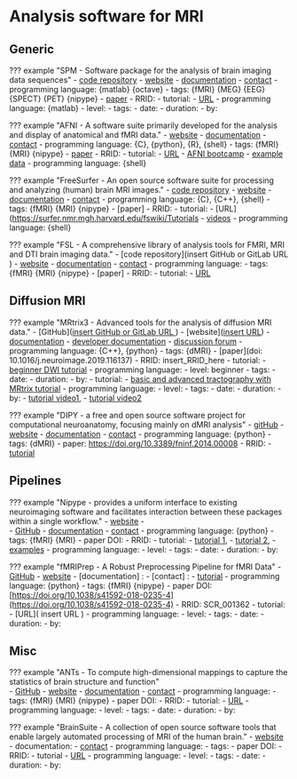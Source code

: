 # Analysis software for MRI

## Generic

??? example "SPM - Software package for the analysis of brain imaging data sequences"
    -   [code repository]( )
    -   [website](https://www.fil.ion.ucl.ac.uk/spm/)
    -   [documentation](https://www.fil.ion.ucl.ac.uk/spm/doc/manual.pdf)
    -   [contact](https://www.fil.ion.ucl.ac.uk/spm/support/)
    -   programming language: {matlab} {octave}
    -   tags: {fMRI} {MEG} {EEG} {SPECT} {PET} {nipype}
    -   [paper](https://doi.org/insert_paper_DOI_here)
    -   RRID:
    -   tutorial:
        -   [URL](http://www.fil.ion.ucl.ac.uk/spm/course/)
        -   programming language: {matlab}
        -   level:
        -   tags:
        -   date:
        -   duration:
        -   by:

<!-- TODO -->

<!-- * The first place to look is the [SPM wiki book](https://en.wikibooks.org/wiki/SPM) that could become a even better resource if users contributed even more to it.
* Then you can check the [add-ons for SPM](https://www.fil.ion.ucl.ac.uk/spm/ext/).
* https://www.youtube.com/playlist?list=PLxItDNjOWyDVMOerTs-ZRwtQQSE76ULm5
* Justin O'Brien has a [good tutorial video series](https://www.youtube.com/playlist?list=PLxItDNjOWyDVMOerTs-ZRwtQQSE76ULm5) on how to analyze data with SPM from beginning to the end.
* The spm.mat is the file where SPM stores all the information about your analysis. This [page](http://people.duke.edu/~njs28/spmdatastructure.htm) explains its organization.
* If you want to write scripts and use batches efficiently using SPM see what I wrote [here](./How2Script.md)
* [The clever machine](https://theclevermachine.wordpress.com/category/fmri/) blog has some very useful matlab codes for fMRI analysis
* [Tom Nichols](https://twitter.com/ten_photos) has tagged SPM related posts on his [website](http://blogs.warwick.ac.uk/nichols/) if you are looking for some good code snippets: see for example some of John Ashburner's [gems](http://blogs.warwick.ac.uk/nichols/tag/johns-gems/).
* Check out [Cyril Pernet](https://twitter.com/cyrilrpernet) website for SPM/matlab code: [here](http://www.sbirc.ed.ac.uk/cyril/teaching.html) or [there](http://www.sbirc.ed.ac.uk/cyril/Stats.html)
* Some good tutorials on the CBU if you want to understand [design efficiency](http://imaging.mrc-cbu.cam.ac.uk/imaging/DesignEfficiency), [smoothing](http://imaging.mrc-cbu.cam.ac.uk/imaging/PrinciplesSmoothing), [SPM GLM stats](http://imaging.mrc-cbu.cam.ac.uk/imaging/PrinciplesStatistics) or [how random field theory works to correct for multiple comparison](http://imaging.mrc-cbu.cam.ac.uk/imaging/PrinciplesRandomFields)
* Quite a few others on the web
 # [https://sites.google.com/site/mvlombardo/matlab-tutorials](https://sites.google.com/site/mvlombardo/matlab-tutorials)
 # [http://spm.martinpyka.de/](http://spm.martinpyka.de/)
 # [https://www.mccauslandcenter.sc.edu/crnl/tools/spm8-scripts](https://www.mccauslandcenter.sc.edu/crnl/tools/spm8-scripts)
* But also [too many repos on Github to list them all](https://github.com/search?q=matlab+fmri) but here are some you might come across: [Rik Henson's](https://github.com/MRC-CBU/riksneurotools), the [canlab](https://github.com/canlab) -->



??? example "AFNI - A software suite primarily developed for the analysis and display of anatomical and fMRI data."
    -   [website](https://afni.nimh.nih.gov/)
    -   [documentation](https://afni.nimh.nih.gov/pub/dist/doc/htmldoc/index.html)
    -   [contact](https://afni.nimh.nih.gov/afni/community/board/list.php?1)
    -   programming language: {C}, {python}, {R}, {shell}
    -   tags: {fMRI} {MRI} {nipype}
    -   [paper](https://doi.org/insert_paper_DOI_here)
    -   RRID: 
    -   tutorial:
        -   [URL](https://afni.nimh.nih.gov/pub/dist/doc/htmldoc/tutorials/main_toc.html)
        - [AFNI bootcamp](https://afni.nimh.nih.gov/pub/dist/doc/htmldoc/educational/bootcamp_recordings.html)
        - [example data](https://afni.nimh.nih.gov/pub/dist/doc/htmldoc/background_install/unix_tutorial/misc/install.data.html)
        -   programming language: {shell}

??? example "FreeSurfer - An open source software suite for processing and analyzing (human) brain MRI images."
    -   [code repository](https://github.com/freesurfer/freesurfer)
    -   [website](https://surfer.nmr.mgh.harvard.edu/)
    -   [documentation](https://surfer.nmr.mgh.harvard.edu/fswiki)
    -   [contact](https://surfer.nmr.mgh.harvard.edu/fswiki/FreeSurferSupport)
    -   programming language: {C}, {C++}, {shell}
    -   tags: {fMRI} {MRI} {nipype}
    -   [paper]
    -   RRID:
    -   tutorial:
        -   [URL](https://surfer.nmr.mgh.harvard.edu/fswiki/Tutorials
        -   [videos](https://surfer.nmr.mgh.harvard.edu/fswiki/CourseDescription)
        -   programming language: {shell}

??? example "FSL - A comprehensive library of analysis tools for FMRI, MRI and DTI brain imaging data."
    -   [code repository](insert GitHub or GitLab URL )
    -   [website](https://fsl.fmrib.ox.ac.uk/fsl/fslwiki)
    -   [documentation](https://fsl.fmrib.ox.ac.uk/fsl/fslwiki/Support)
    -   [contact](https://www.jiscmail.ac.uk/cgi-bin/webadmin?A0=fsl)
    -   programming language:
    -   tags: {fMRI} {MRI} {nipype}
    -   [paper]
    -   RRID:
    -   tutorial:
        -   [URL](https://fsl.fmrib.ox.ac.uk/fslcourse/)

## Diffusion MRI

??? example "MRtrix3 - Advanced tools for the analysis of diffusion MRI data."
    -   [GitHub]([insert GitHub or GitLab URL ](https://github.com/MRtrix3))
    -   [website]([insert URL](http://www.mrtrix.org/))
    -   [documentation](https://mrtrix.readthedocs.io/en/latest/)
    -   [developer documentation](http://www.mrtrix.org/developer-documentation/)
    -   [discussion forum](https://community.mrtrix.org/)
    -   programming language:  {C++}, {python}
    -   tags: {dMRI}
    -   [paper](doi: 10.1016/j.neuroimage.2019.116137)
    -   RRID: insert_RRID_here
    -   tutorial:
        -   [beginner DWI tutorial](https://mrtrix.readthedocs.io/en/latest/getting_started/beginner_dwi_tutorial.html)
        -   programming language:
        -   level: beginner
        -   tags:
        -   date:
        -   duration:
        -   by:
    -   tutorial:
        -   [basic and advanced tractography with MRtrix tutorial](https://osf.io/fkyht/)
        -   programming language:
        -   level:
        -   tags:
        -   date:
        -   duration:
        -   by:
    -   [tutorial video1](https://osf.io/fkyht/), 
    -   [tutorial video2](https://www.youtube.com/watch?v=lQWucXuAXR8)

??? example "DIPY - a free and open source software project for computational neuroanatomy, focusing mainly on dMRI analysis"
    -   [gitHub](https://github.com/dipy/dipy)
    -   [website](https://dipy.org/)
    -   [documentation](https://dipy.org/documentation/1.1.1./documentation/)
    -   [contact](https://mail.python.org/mailman/listinfo/neuroimaging)
    -   programming language: {python}
    -   tags: {dMRI}
    -   paper: https://doi.org/10.3389/fninf.2014.00008
    -   RRID:
    -   [tutorial](https://dipy.org/tutorials/)

## Pipelines

??? example "Nipype - provides a uniform interface to existing neuroimaging software and facilitates interaction between these packages within a single workflow."
    -   [website](https://nipype.readthedocs.io/en/latest/) -   
    -   [GitHub](https://github.com/nipy/nipype)
    -   [documentation](https://nipype.readthedocs.io/en/latest/)
    -   [contact](https://gitter.im/nipy/nipype)
    -   programming language: {python}
    -   tags: {fMRI} {MRI}
    -   paper DOI:
    -   RRID:
    -   tutorial:
        -   [tutorial 1](https://nipype.readthedocs.io/en/0.11.0/users/pipeline_tutorial.html), 
        -   [tutorial 2](https://miykael.github.io/nipype_tutorial/), 
        -   [examples](https://nipype.readthedocs.io/en/latest/examples.html)
        -   programming language:
        -   level:
        -   tags:
        -   date:
        -   duration:
        -   by:

??? example "fMRIPrep - A Robust Preprocessing Pipeline for fMRI Data"
    -   [GitHub](https://github.com/poldracklab/fmriprep)
    -   [website](https://fmriprep.readthedocs.io/en/stable/)
    -   [documentation] :
    -   [contact] :
    -   [tutorial](http://reproducibility.stanford.edu/fmriprep-tutorial-running-the-docker-image/)
    -   programming language: {python}
    -   tags: {fMRI} {nipype}
    -   paper DOI: [https://doi.org/10.1038/s41592-018-0235-4](https://doi.org/10.1038/s41592-018-0235-4)
    -   RRID: SCR_001362
    -   tutorial:
        -   [URL]( insert URL )
        -   programming language:
        -   level:
        -   tags:
        -   date:
        -   duration:
        -   by:

## Misc

??? example "ANTs - To compute high-dimensional mappings to capture the statistics of brain structure and function"  
    -   [GitHub](https://github.com/ANTsX/ANTs)
    -   [website](http://stnava.github.io/ANTs/)
    -   [documentation](https://github.com/ANTsX/ANTs/wiki)
    -   [contact](https://sourceforge.net/p/advants/discussion/)
    -   programming language:
    -   tags: {fMRI} {MRI} {nipype}
    -   paper DOI:
    -   RRID:
    -   tutorial: 
        -   [URL](https://github.com/stnava/ANTsTutorial)
        -   programming language:
        -   level:
        -   tags:
        -   date:
        -   duration:
        -   by:

??? example "BrainSuite - A collection of open source software tools that enable largely automated processing of MRI of the human brain."
        -   [website](http://brainsuite.org/)
        -   documentation:
        -   [contact](http://forums.brainsuite.org/)
        -   programming language:
        -   tags: 
        -   paper DOI:
        -   RRID:
        -   tutorial
            -    [URL](http://brainsuite.org/tutorials/)
        -   programming language:
        -   level:
        -   tags:
        -   date:
        -   duration:
        -   by:
